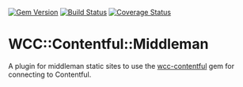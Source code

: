 [![Gem Version](https://badge.fury.io/rb/wcc-contentful-middleman.svg)](https://rubygems.org/gems/wcc-contentful-middleman)
[![Build Status](https://circleci.com/gh/watermarkchurch/wcc-contentful.svg?style=svg)](https://circleci.com/gh/watermarkchurch/wcc-contentful)
[![Coverage Status](https://coveralls.io/repos/github/watermarkchurch/wcc-contentful/badge.svg?branch=master)](https://coveralls.io/github/watermarkchurch/wcc-contentful?branch=master)

# WCC::Contentful::Middleman

A plugin for middleman static sites to use the [wcc-contentful](https://rubygems.org/gems/wcc-contentful) gem for connecting to Contentful.